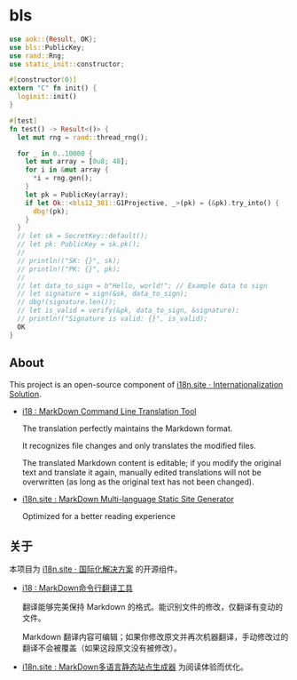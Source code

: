 # bls

```rust
use aok::{Result, OK};
use bls::PublicKey;
use rand::Rng;
use static_init::constructor;

#[constructor(0)]
extern "C" fn init() {
  loginit::init()
}

#[test]
fn test() -> Result<()> {
  let mut rng = rand::thread_rng();

  for _ in 0..10000 {
    let mut array = [0u8; 48];
    for i in &mut array {
      *i = rng.gen();
    }
    let pk = PublicKey(array);
    if let Ok::<bls12_381::G1Projective, _>(pk) = (&pk).try_into() {
      dbg!(pk);
    }
  }
  // let sk = SecretKey::default();
  // let pk: PublicKey = sk.pk();
  //
  // println!("SK: {}", sk);
  // println!("PK: {}", pk);
  //
  // let data_to_sign = b"Hello, world!"; // Example data to sign
  // let signature = sign(&sk, data_to_sign);
  // dbg!(signature.len());
  // let is_valid = verify(&pk, data_to_sign, &signature);
  // println!("Signature is valid: {}", is_valid);
  OK
}
```

## About

This project is an open-source component of [i18n.site ⋅ Internationalization Solution](https://i18n.site).

* [i18 : MarkDown Command Line Translation Tool](https://i18n.site/i18)

  The translation perfectly maintains the Markdown format.

  It recognizes file changes and only translates the modified files.

  The translated Markdown content is editable; if you modify the original text and translate it again, manually edited translations will not be overwritten (as long as the original text has not been changed).

* [i18n.site : MarkDown Multi-language Static Site Generator](https://i18n.site/i18n.site)

  Optimized for a better reading experience

## 关于

本项目为 [i18n.site ⋅ 国际化解决方案](https://i18n.site) 的开源组件。

* [i18 :  MarkDown命令行翻译工具](https://i18n.site/i18)

  翻译能够完美保持 Markdown 的格式。能识别文件的修改，仅翻译有变动的文件。

  Markdown 翻译内容可编辑；如果你修改原文并再次机器翻译，手动修改过的翻译不会被覆盖（如果这段原文没有被修改）。

* [i18n.site : MarkDown多语言静态站点生成器](https://i18n.site/i18n.site) 为阅读体验而优化。